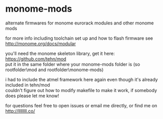 # monome-mods
alternate firmwares for monome eurorack modules and other monome mods

for more info including  toolchain set up and how to flash firmware see http://monome.org/docs/modular

you'll need the monome skeleton library, get it here: https://github.com/tehn/mod  
put it in the same folder where your monome-mods folder is (so rootfolder\mod and rootfolder\monome-mods)

i had to include the atmel framework here again even though it's already included in tehn/mod  
couldn't figure out how to modify makefile to make it work, if somebody does please let me know!

for questions feel free to open issues or email me directly, or find me on http://llllllll.co/
